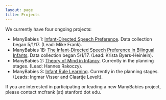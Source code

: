 ```yaml
---
layout: page
title: Projects
---
```



We currently have four ongoing projects:

+ ManyBabies 1: [Infant-Directed Speech Preference](https://osf.io/re95x/). Data collection began 5/1/17. (Lead: Mike Frank).
+ ManyBabies 1B: [The Infant-Directed Speech Preference in Bilingual Infants](https://osf.io/zauhq/). Data collection began 5/1/17. (Lead: Krista Byers-Heinlein).
+ ManyBabies 2: [Theory of Mind in Infancy](https://osf.io/jmuvd/). Currently in the planning stages. (Lead: Hannes Rakoczy).
+ ManyBabies 3: [Infant Rule Learning](https://osf.io/jmuvd/). Currently in the planning stages. (Leads: Ingmar Visser and Claartje Levelt). 

If you are interested in participating or leading a new ManyBabies project, please contact mcfrank (at) stanford dot edu.
